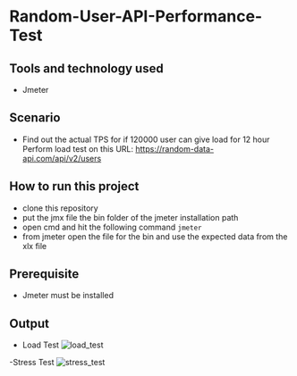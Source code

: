 # Random-User-API-Performance-Test

## Tools and technology used
 - Jmeter

## Scenario
 - Find out the actual TPS for if 120000 user can give load for 12 hour Perform load test on this URL: https://random-data-api.com/api/v2/users
 
## How to run this project
 - clone this repository
 - put the jmx file the bin folder of the jmeter installation path
 - open cmd and hit the following command
 ```jmeter```
 - from jmeter open the file for the bin and use the expected data from the xlx file
 
 
 ## Prerequisite
 - Jmeter must be installed
 
 ## Output
  - Load Test
![load_test](https://user-images.githubusercontent.com/76776200/195430063-e003769f-24c9-48f8-a551-d67c2c7e31e6.png)

-Stress Test
![stress_test](https://user-images.githubusercontent.com/76776200/195430184-dd17448e-3ecb-49b4-8ecb-b6d81f334927.png)
